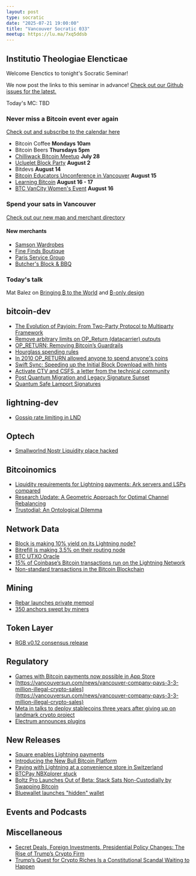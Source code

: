 ```yaml
---
layout: post
type: socratic
date: "2025-07-21 19:00:00"
title: "Vancouver Socratic 033"
meetup: https://lu.ma/7xq5ddsb
---
```


## Institutio Theologiae Elencticae

Welcome Elenctics to tonight's Socratic Seminar!

We now post the links to this seminar in advance! [Check out our Github issues for the latest.](https://github.com/VancouverBitdevs/VancouverBitdevs.github.io/issues)

Today's MC: TBD

### Never miss a Bitcoin event ever again

[Check out and subscribe to the calendar here](/calendar)

- Bitcoin Coffee **Mondays 10am**
- Bitcoin Beers **Thursdays 5pm**
- [Chilliwack Bitcoin Meetup](https://www.meetup.com/bitcoinprivilege/events/309058774/) **July 28**
- [Ucluelet Block Party](https://www.meetup.com/bitcoinvanisle/events/309303138/) **August 2**
- Bitdevs **August 14**
- [Bitcoin Educators Unconference in Vancouver](https://myfirstbitcoin.io/new-6th-bitcoin-educators-unconference-in-vancouver/) **August 15**
- [Learning Bitcoin](https://www.learningbitcoin.ca/) **August 16 - 17**
- [BTC VanCity Women's Event](https://www.meetup.com/btc_vancity/events/309823086/) **August 16**

### Spend your sats in Vancouver

[Check out our new map and merchant directory](/map)

#### New merchants

- [Samson Wardrobes](https://samsonwardrobes.com/)
- [Fine Finds Boutique](https://finefindsboutique.com/)
- [Paris Service Group](https://parisservicegroup.com/)
- [Butcher's Block & BBQ](https://butchersblockbbq.com/)

<!-- ### Today's talk -->

### Today's talk

Mat Balez on [Bringing ₿ to the World](https://spiralbtc.substack.com/p/bringing-to-the-world) and [₿-only design](https://bitcoin.design/guide/designing-products/units-and-symbols/#-only-format)

## bitcoin-dev

- [The Evolution of Payjoin: From Two-Party Protocol to Multiparty Framework](https://payjoindevkit.org/2025/03/18/the-evolution-of-payjoin/)
- [Remove arbitrary limits on OP_Return (datacarrier) outputs](https://github.com/bitcoin/bitcoin/pull/32359)
- [OP_RETURN: Removing Bitcoin’s Guardrails](https://farside.co.uk/remove-bitcoins-guardrails-the-op_return-limit/)
- [Hourglass spending rules](https://github.com/cryptoquick/bips/blob/hourglass/bip-hourglass.mediawiki)
- [In 2010 OP_RETURN allowed anyone to spend anyone's coins](https://stacker.news/items/968636)
- [Swift Sync: Speeding up the Initial Block Download with hints](https://delvingbitcoin.org/t/swiftsync-speeding-up-ibd-with-pre-generated-hints-poc/1562/2)
- [Activate CTV and CSFS, a letter from the technical community](https://ctv-csfs.com/)
- [Post Quantum Migration and Legacy Signature Sunset](https://github.com/jlopp/bips/blob/quantum_migration/bip-post-quantum-migration.mediawiki)
- [Quantum Safe Lamport Signatures](https://blog.bitmex.com/quantum-safe-lamport-signatures/)

## lightning-dev

- [Gossip rate limiting in LND](https://github.com/Roasbeef/lnd/blob/c9afe0058541cb7a270176e6ec85daab8bd4674f/docs/gossip_rate_limiting.md)

## Optech

- [Smallworlnd Nostr Liquidity place hacked](https://njump.me/nevent1qqsgtjfmhp4d0qz2efau8guv2c4p5cpsh3hzjgrzq3f55njgmju8lhczypwe8ymf9knyvku79g55ygmz0g5hue5dk99xy7s4jup8v4dev2nlyl20xmj)

## Bitcoinomics

- [Liquidity requirements for Lightning payments: Ark servers and LSPs compared](https://blog.second.tech/ark-liquidity-research-01/)
- [Research Update: A Geometric Approach for Optimal Channel Rebalancing](https://delvingbitcoin.org/t/research-update-a-geometric-approach-for-optimal-channel-rebalancing/1768)
- [Trustodial: An Ontological Dilemma](https://bitcoinmagazine.com/technical/trustodial-an-ontological-dilemma)

## Network Data

- [Block is making 10% yield on its Lightning node?](https://x.com/moneyball/status/1927786735800385725)
- [Bitrefill is making 3.5% on their routing node](https://x.com/bitrefill/status/1930217463779676334)
- [BTC UTXO Oracle](https://utxo.live/oracle/)
- [15% of Coinbase’s Bitcoin transactions run on the Lightning Network](https://atlas21.com/15-of-coinbases-bitcoin-transactions-run-on-the-lightning-network/)
- [Non-standard transactions in the Bitcoin Blockchain](https://x.com/mononautical/status/1918736597899428223)

## Mining

- [Rebar launches private mempol](https://x.com/RebarLabs/status/1904264396907397457)
- [350 anchors swept by miners](https://mempool.space/tx/3ec4d468651c8c44f9fbf84ce0de3c4fcd8730b2eeffe5c1e4c4f228cbb7a47d)

## Token Layer

- [RGB v0.12 consensus release](https://rgb.tech/blog/release-v0-12-consensus/)

## Regulatory

- [Games with Bitcoin payments now possible in App Store](https://x.com/mandelduck/status/1932822884486885408)
- [https://vancouversun.com/news/vancouver-company-pays-3-3-million-illegal-crypto-sales](https://vancouversun.com/news/vancouver-company-pays-3-3-million-illegal-crypto-sales)
- [Meta in talks to deploy stablecoins three years after giving up on landmark crypto project](https://fortune.com/crypto/2025/05/08/meta-stablecoins-exploration-usdc-circle-diem-libra/)
- [Electrum announces plugins](https://x.com/electrumwallet/status/1935611155331874922)

## New Releases

- [Square enables Lightning payments](https://block.xyz/inside/block-to-roll-out-bitcoin-payments-on-square)
- [Introducing the New Bull Bitcoin Platform](https://www.bullbitcoin.com/blog/introducing-the-new-bull-bitcoin-platform)
- [Paying with Lightning at a convenience store in Switzerland](https://x.com/leinert/status/1916492839183126549)
- [BTCPay NBXplorer stuck](https://github.com/MetacoSA/NBitcoin/pull/1269)
- [Boltz Pro Launches Out of Beta: Stack Sats Non-Custodially by Swapping Bitcoin](https://blog.boltz.exchange/p/boltz-pro-launches-out-of-beta-stack)
- [Bluewallet launches "hidden" wallet](https://x.com/bluewalletio/status/1933159148323016968)

## Events and Podcasts



## Miscellaneous

- [Secret Deals, Foreign Investments, Presidential Policy Changes: The Rise of Trump’s Crypto Firm](https://www.nytimes.com/2025/04/29/us/politics/trump-crypto-world-liberty-financial.html)
- [Trump’s Quest for Crypto Riches Is a Constitutional Scandal Waiting to Happen](https://www.wired.com/story/trumps-quest-for-crypto-riches-is-a-constitutional-scandal-waiting-to-happen/)
